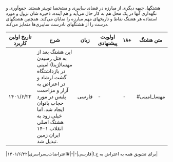 

هشتگها، جبهه دیگری از مبارزه در فضای سایبری و مشخصا توییتر هستند. جمع‌آوری و نگهداری آنها در یک محل هم به کار حال می‌آید و هم آینده.
ذخیره شان نزول و مورد استفاده هر هشتگ نقاط و تاریخهای مهم مبارزه را نمایان می‌کند. همچنین هشتگهای درست را از هشتگهای نادرست سایبری‌ها متمایز می‌کند.



|  تاریخ اولین کاربرد | شرح | زبان | اولویت پیشنهادی | ۱۸+| متن هشتگ |
| ------------- | ------------- | ------------- | ------------- | ------------- | ------------- |
|۱۴۰۱/۶/۲۲|این هشتگ بعد از به قتل رسیدن مهسا(ژینا) امینی در بازداشتگاه گشت ارشاد و در اعتراض به آزار و مزاحمت پلیس در مورد حجاب بانوان ایجاد شد. اما خیلی زود به هشتگ اصلی انقلاب ۱۴۰۱ ایران زمین تبدیل شد. |فارسی|-|-|#مهسا_امینی|

|۱۴۰۱/۶/۲۲|برای تشویق همه به اعتراض به ج.ا|فارسی|-|-|#اعتراضات_سراسری|

